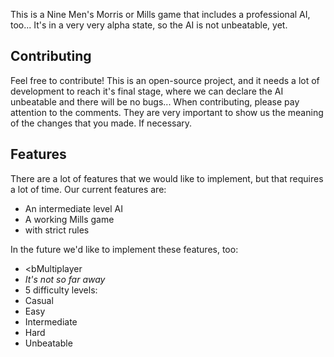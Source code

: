 This is a Nine Men's Morris or Mills game that includes a professional AI, too... It's in a very very alpha state, so the AI is not unbeatable, yet.

Contributing
------------

Feel free to contribute! This is an open-source project, and it needs a lot of development to reach it's final stage, where we can declare the AI unbeatable and there will be no bugs...
When contributing, please pay attention to the comments. They are very important to show us the meaning of the changes that you made. If necessary.

Features
---------
There are a lot of features that we would like to implement, but that requires a lot of time.
Our current features are:
- An intermediate level AI
- A working Mills game
 - with strict rules

In the future we'd like to implement these features, too:
- <bMultiplayer</b>
 - <i>It's not so far away</i>
- 5 difficulty levels:
 - Casual
 - Easy
 - </b>Intermediate</b>
 - Hard
 - Unbeatable
